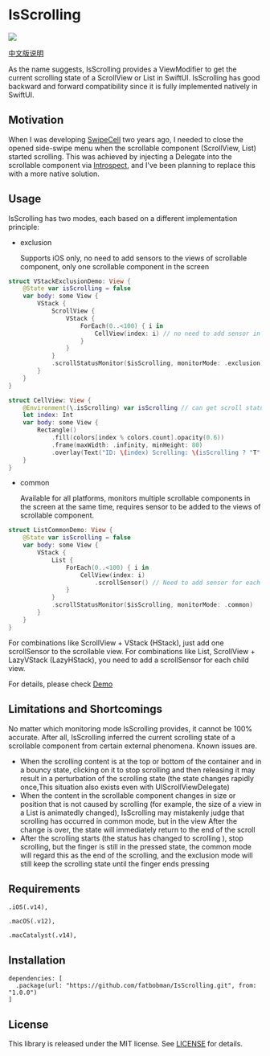# IsScrolling

![](https://img.shields.io/badge/Platform%20Compatibility-iOS%20|%20macOS%20|%20macCatalyst-red)

[中文版说明](https://github.com/fatbobman/IsScrolling/blob/main/READMECN.md)

As the name suggests, IsScrolling provides a ViewModifier to get the current scrolling state of a ScrollView or List in SwiftUI. IsScrolling has good backward and forward compatibility since it is fully implemented natively in SwiftUI.

## Motivation

When I was developing [SwipeCell](https://github.com/fatbobman/SwipeCell) two years ago, I needed to close the opened side-swipe menu when the scrollable component (ScrollView, List) started scrolling. This was achieved by injecting a Delegate into the scrollable component via [Introspect](https://github.com/siteline/SwiftUI-Introspect.git), and I've been planning to replace this with a more native solution. 

## Usage

IsScrolling has two modes, each based on a different implementation principle:

* exclusion

  Supports iOS only, no need to add sensors to the views of scrollable component, only one scrollable component in the screen

```swift
struct VStackExclusionDemo: View {
    @State var isScrolling = false
    var body: some View {
        VStack {
            ScrollView {
                VStack {
                    ForEach(0..<100) { i in
                        CellView(index: i) // no need to add sensor in exclusion mode
                    }
                }
            }
            .scrollStatusMonitor($isScrolling, monitorMode: .exclusion) // add scrollStatusMonitor to get scroll status
        }
    }
}

struct CellView: View {
    @Environment(\.isScrolling) var isScrolling // can get scroll status in scrollable content
    let index: Int
    var body: some View {
        Rectangle()
            .fill(colors[index % colors.count].opacity(0.6))
            .frame(maxWidth: .infinity, minHeight: 80)
            .overlay(Text("ID: \(index) Scrolling: \(isScrolling ? "T" : "F")"))
    }
}
```

* common

  Available for all platforms, monitors multiple scrollable components in the screen at the same time, requires sensor to be added to the views of scrollable component.

```swift
struct ListCommonDemo: View {
    @State var isScrolling = false
    var body: some View {
        VStack {
            List {
                ForEach(0..<100) { i in
                    CellView(index: i)
                        .scrollSensor() // Need to add sensor for each subview
                }
            }
            .scrollStatusMonitor($isScrolling, monitorMode: .common)
        }
    }
}
```

For combinations like ScrollView + VStack (HStack), just add one scrollSensor to the scrollable view. For combinations like List, ScrollView + LazyVStack (LazyHStack), you need to add a scrollSensor for each child view.

For details, please check [Demo](https://github.com/fatbobman/IsScrolling/tree/main/Demo)

## Limitations and Shortcomings

No matter which monitoring mode IsScrolling provides, it cannot be 100% accurate. After all, IsScrolling inferred the current scrolling state of a scrollable component from certain external phenomena. Known issues are.

* When the scrolling content is at the top or bottom of the container and in a bouncy state, clicking on it to stop scrolling and then releasing it may result in a perturbation of the scrolling state (the state changes rapidly once,This situation also exists even with UIScrollViewDelegate)
* When the content in the scrollable component changes in size or position that is not caused by scrolling (for example, the size of a view in a List is animatedly changed), IsScrolling may mistakenly judge that scrolling has occurred in common mode, but in the view After the change is over, the state will immediately return to the end of the scroll
* After the scrolling starts (the status has changed to scrolling ), stop scrolling, but the finger is still in the pressed state, the common mode will regard this as the end of the scrolling, and the exclusion mode will still keep the scrolling state until the finger ends pressing

## Requirements

```
.iOS(.v14),

.macOS(.v12),

.macCatalyst(.v14),
```

## Installation

```
dependencies: [
  .package(url: "https://github.com/fatbobman/IsScrolling.git", from: "1.0.0")
]
```

## License

This library is released under the MIT license. See [LICENSE](https://github.com/fatbobman/IsScrolling/blob/main/LICENSE) for details.
